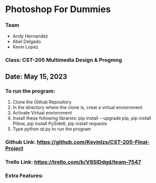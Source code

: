 # Photoshop For Dummies

### Team
* Andy Hernandez
* Abel Delgado
* Kevin Lopez

### Class: CST-205 Multimedia Design & Progmng
## Date: May 15, 2023

### To run the program:
1. Clone the Github Repository
2. In the directory where the clone is, creat a virtual enviornment
3. Activate Virtual enviornment
4. Install these following libraries: pip install --upgrade pip, pip install Pillow, pip install PySide6, pip install requests
5. Type python qt.py to run the program

### Github Link: https://github.com/Kevinlzs/CST-205-FInal-Project
### Trello Link: https://trello.com/b/V8SIDdgd/team-7547

### Extra Features: